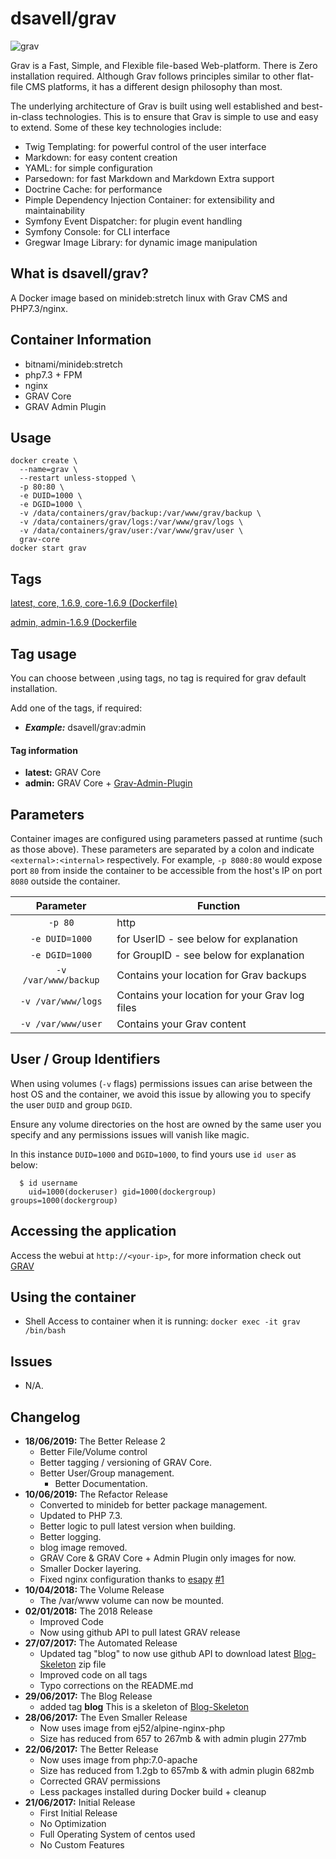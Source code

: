 # dsavell/grav

![grav](https://getgrav-grav.netdna-ssl.com/user/pages/media/grav-logo.svg)

Grav is a Fast, Simple, and Flexible file-based Web-platform. There is Zero installation required. Although Grav follows principles similar to other flat-file CMS platforms, it has a different design philosophy than most.

The underlying architecture of Grav is built using well established and best-in-class technologies. This is to ensure that Grav is simple to use and easy to extend. Some of these key technologies include:

* Twig Templating: for powerful control of the user interface
* Markdown: for easy content creation
* YAML: for simple configuration
* Parsedown: for fast Markdown and Markdown Extra support
* Doctrine Cache: for performance
* Pimple Dependency Injection Container: for extensibility and maintainability
* Symfony Event Dispatcher: for plugin event handling
* Symfony Console: for CLI interface
* Gregwar Image Library: for dynamic image manipulation

## What is dsavell/grav?

A Docker image based on minideb:stretch linux with Grav CMS and PHP7.3/nginx.

## Container Information

+ bitnami/minideb:stretch
+ php7.3 + FPM
+ nginx
+ GRAV Core
+ GRAV Admin Plugin

## Usage

```
docker create \
  --name=grav \
  --restart unless-stopped \
  -p 80:80 \
  -e DUID=1000 \
  -e DGID=1000 \
  -v /data/containers/grav/backup:/var/www/grav/backup \
  -v /data/containers/grav/logs:/var/www/grav/logs \
  -v /data/containers/grav/user:/var/www/grav/user \
  grav-core
docker start grav
```

## Tags

[latest, core, 1.6.9, core-1.6.9 (Dockerfile)](https://github.com/dsavell/docker-grav/blob/master/Dockerfile.gravcore)

[admin, admin-1.6.9 (Dockerfile](https://github.com/dsavell/docker-grav/blob/master/Dockerfile.gravcoreadmin)

## Tag usage
You can choose between ,using tags, no tag is required for grav default installation.

Add one of the tags,  if required:

+ ***Example:*** dsavell/grav:admin

#### Tag information
+ **latest:** GRAV Core
+ **admin:** GRAV Core + [Grav-Admin-Plugin](https://github.com/getgrav/grav-plugin-admin)

## Parameters

Container images are configured using parameters passed at runtime (such as those above). These parameters are separated by a colon and indicate `<external>:<internal>` respectively. For example, `-p 8080:80` would expose port `80` from inside the container to be accessible from the host's IP on port `8080` outside the container.

| Parameter | Function |
| :----: | --- |
| `-p 80` | http |
| `-e DUID=1000` | for UserID - see below for explanation |
| `-e DGID=1000` | for GroupID - see below for explanation |
| `-v /var/www/backup` | Contains your location for Grav backups |
| `-v /var/www/logs` | Contains your location for your Grav log files |
| `-v /var/www/user` | Contains your Grav content |

## User / Group Identifiers

When using volumes (`-v` flags) permissions issues can arise between the host OS and the container, we avoid this issue by allowing you to specify the user `DUID` and group `DGID`.

Ensure any volume directories on the host are owned by the same user you specify and any permissions issues will vanish like magic.

In this instance `DUID=1000` and `DGID=1000`, to find yours use `id user` as below:

```
  $ id username
    uid=1000(dockeruser) gid=1000(dockergroup) groups=1000(dockergroup)
```

## Accessing the application
Access the webui at `http://<your-ip>`, for more information check out [GRAV](https://getgrav.org/)

## Using the container

+ Shell Access to container when it is running: `docker exec -it grav /bin/bash`

## Issues

+ N/A.

## Changelog
+ **18/06/2019:** The Better Release 2
	- Better File/Volume control
	- Better tagging / versioning of GRAV Core.
	- Better User/Group management.
        - Better Documentation.
+ **10/06/2019:** The Refactor Release
	- Converted to minideb for better package management.
	- Updated to PHP 7.3.
	- Better logic to pull latest version when building.
	- Better logging.
	- blog image removed.
	- GRAV Core & GRAV Core + Admin Plugin only images for now.
	- Smaller Docker layering.
 	- Fixed nginx configuration thanks to [esapy](https://github.com/esapy) [#1](https://github.com/dsavell/docker-grav/issues/1)
+ **10/04/2018:** The Volume Release
	- The /var/www volume can now be mounted.
+ **02/01/2018:** The 2018 Release
	- Improved Code
	- Now using github API to pull latest GRAV release
+ **27/07/2017:** The Automated Release
	- Updated tag "blog" to now use github API to download latest [Blog-Skeleton](http://demo.getgrav.org/blog-skeleton) zip file
	- Improved code on all tags
	- Typo corrections on the README.md
+ **29/06/2017:** The Blog Release
	- added tag **blog** This is a skeleton of [Blog-Skeleton](http://demo.getgrav.org/blog-skeleton)
+ **28/06/2017:** The Even Smaller Release
	- Now uses image from ej52/alpine-nginx-php
	- Size has reduced from 657 to 267mb & with admin plugin 277mb
+ **22/06/2017:** The Better Release
	- Now uses image from php:7.0-apache
	- Size has reduced from 1.2gb to 657mb & with admin plugin 682mb
	- Corrected GRAV permissions
	- Less packages installed during Docker build + cleanup
+ **21/06/2017:** Initial Release
	- First Initial Release
	- No Optimization
	- Full Operating System of centos used
	- No Custom Features
